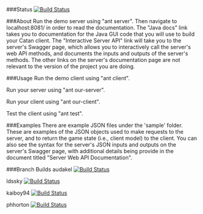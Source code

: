 ###Status
[![Build Status](https://travis-ci.org/kupiakos/CS340.svg?branch=master)](https://travis-ci.org/kupiakos/CS340)

###About
Run the demo server using "ant server".  Then navigate to localhost:8081/ in 
order to read the documentation.  The "Java docs" link takes you to documentation
for the Java GUI code that you will use to build your Catan client.  The
"Interactive Server API" link will take you to the server's Swagger page, which
allows you to interactively call the server's web API methods, and documents
the inputs and outputs of the server's methods.  The other links on the server's
documentation page are not relevant to the version of the project you are doing.

###Usage
Run the demo client using "ant client".

Run your server using "ant our-server".

Run your client using "ant our-client".

Test the client using "ant test".

###Examples
There are example JSON files under the 'sample' folder.  These are examples 
of the JSON objects used to make requests to the server, and to return the 
game state (i.e., client model) to the client.  You can also see the syntax
for the server's JSON inputs and outputs on the server's Swagger page,
with additional details being provide in the document titled "Server Web API 
Documentation".

###Branch Builds
audakel 
[![Build Status](https://travis-ci.org/Audakel/CS340.svg?branch=master)](https://travis-ci.org/Audakel/CS340)

ldssky 
[![Build Status](https://travis-ci.org/ldssky/CS340.svg?branch=master)](https://travis-ci.org/ldssky/CS340)

kaiboy94 
[![Build Status](https://travis-ci.org/kaiboy94/CS340.svg?branch=master)](https://travis-ci.org/kaiboy94/CS340)

phhorton 
[![Build Status](https://travis-ci.org/phhorton/CS340.svg?branch=master)](https://travis-ci.org/phhorton/CS340)




